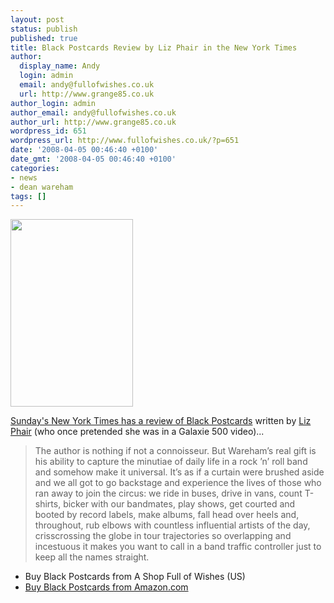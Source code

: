 ```yaml
---
layout: post
status: publish
published: true
title: Black Postcards Review by Liz Phair in the New York Times
author:
  display_name: Andy
  login: admin
  email: andy@fullofwishes.co.uk
  url: http://www.grange85.co.uk
author_login: admin
author_email: andy@fullofwishes.co.uk
author_url: http://www.grange85.co.uk
wordpress_id: 651
wordpress_url: http://www.fullofwishes.co.uk/?p=651
date: '2008-04-05 00:46:40 +0100'
date_gmt: '2008-04-05 00:46:40 +0100'
categories:
- news
- dean wareham
tags: []
---
```

<div class="imagebox-a"><img src="http://www.fullofwishes.co.uk/wp/wp-content/uploads/2007/12/410aifzt3sl.jpg" alt="" title="Black Postcards cover" width="196" height="300" class="alignnone size-medium wp-image-591" /></div>
<p><a href="http://www.nytimes.com/2008/04/06/books/review/Phair-t.html?ex=1207972800&en=4a3556391635b4fd&ei=5070">Sunday's New York Times has a review of Black Postcards</a> written by <a href="http://www.google.com/url?sa=t&ct=res&cd=1&url=http%3A%2F%2Fen.wikipedia.org%2Fwiki%2FLiz_Phair&ei=ksr2R86dJai6QPqXyZUK&usg=AFQjCNGS9NIKhql6xlIPYvFG2hbNZYaAag&sig2=slZD1XqUgS-UwwZQNIJJAw">Liz Phair</a> (who once <span class="removed_link" title="http://lyricwiki.org/Liz_Phair:Stratford-On-Guy">pretended she was in a  Galaxie 500 video</span>)...</p>
<blockquote><p>The author is nothing if not a connoisseur. But Wareham’s real gift is his ability to capture the minutiae of daily life in a rock ’n’ roll band and somehow make it universal. It’s as if a curtain were brushed aside and we all got to go backstage and experience the lives of those who ran away to join the circus: we ride in buses, drive in vans, count T-shirts, bicker with our bandmates, play shows, get courted and booted by record labels, make albums, fall head over heels and, throughout, rub elbows with countless influential artists of the day, crisscrossing the globe in tour trajectories so overlapping and incestuous it makes you want to call in a band traffic controller just to keep all the names straight.</p></blockquote>
<ul>
<li><span class="removed_link" title="http://shop.fullofwishes.co.uk/us/1594201552">Buy Black Postcards from A Shop Full of Wishes (US)</span></li>
<li><a href="http://www.amazon.com/dp/1594201552?tag=aheadfullofwi-20&camp=14573&creative=327641&linkCode=as1&creativeASIN=1594201552&adid=1E9GRED7ADRBBJ2TMKWV&">Buy Black Postcards from Amazon.com</a></li>
</ul>
